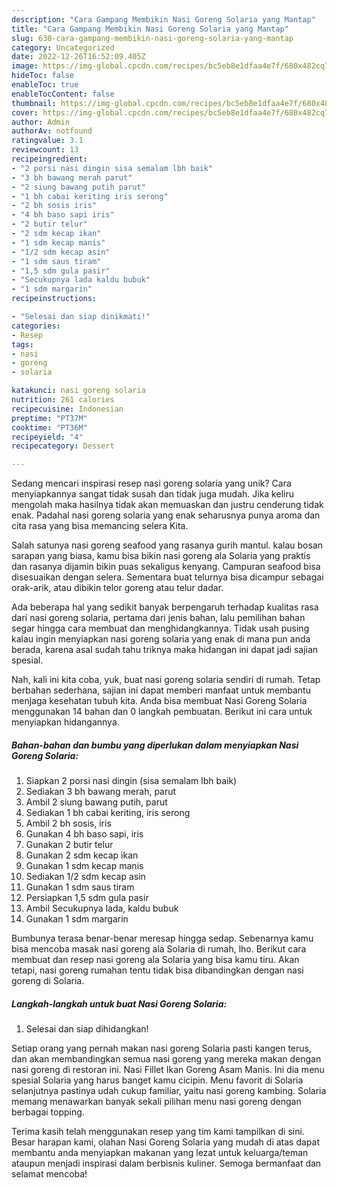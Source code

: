 ```yaml
---
description: "Cara Gampang Membikin Nasi Goreng Solaria yang Mantap"
title: "Cara Gampang Membikin Nasi Goreng Solaria yang Mantap"
slug: 630-cara-gampang-membikin-nasi-goreng-solaria-yang-mantap
category: Uncategorized
date: 2022-12-26T16:52:09.405Z
image: https://img-global.cpcdn.com/recipes/bc5eb8e1dfaa4e7f/680x482cq70/nasi-goreng-solaria-foto-resep-utama.jpg
hideToc: false
enableToc: true
enableTocContent: false
thumbnail: https://img-global.cpcdn.com/recipes/bc5eb8e1dfaa4e7f/680x482cq70/nasi-goreng-solaria-foto-resep-utama.jpg
cover: https://img-global.cpcdn.com/recipes/bc5eb8e1dfaa4e7f/680x482cq70/nasi-goreng-solaria-foto-resep-utama.jpg
author: Admin
authorAv: notfound
ratingvalue: 3.1
reviewcount: 13
recipeingredient:
- "2 porsi nasi dingin sisa semalam lbh baik"
- "3 bh bawang merah parut"
- "2 siung bawang putih parut"
- "1 bh cabai keriting iris serong"
- "2 bh sosis iris"
- "4 bh baso sapi iris"
- "2 butir telur"
- "2 sdm kecap ikan"
- "1 sdm kecap manis"
- "1/2 sdm kecap asin"
- "1 sdm saus tiram"
- "1,5 sdm gula pasir"
- "Secukupnya lada kaldu bubuk"
- "1 sdm margarin"
recipeinstructions:

- "Selesai dan siap dinikmati!"
categories:
- Resep
tags:
- nasi
- goreng
- solaria

katakunci: nasi goreng solaria 
nutrition: 261 calories
recipecuisine: Indonesian
preptime: "PT37M"
cooktime: "PT36M"
recipeyield: "4"
recipecategory: Dessert

---
```





Sedang mencari inspirasi resep nasi goreng solaria yang unik? Cara menyiapkannya sangat tidak susah dan tidak juga mudah. Jika keliru mengolah maka hasilnya tidak akan memuaskan dan justru cenderung tidak enak. Padahal nasi goreng solaria yang enak seharusnya punya aroma dan cita rasa yang bisa memancing selera Kita.





Salah satunya nasi goreng seafood yang rasanya gurih mantul. kalau bosan sarapan yang biasa, kamu bisa bikin nasi goreng ala Solaria yang praktis dan rasanya dijamin bikin puas sekaligus kenyang. Campuran seafood bisa disesuaikan dengan selera. Sementara buat telurnya bisa dicampur sebagai orak-arik, atau dibikin telor goreng atau telur dadar.

Ada beberapa hal yang sedikit banyak berpengaruh terhadap kualitas rasa dari nasi goreng solaria, pertama dari jenis bahan, lalu pemilihan bahan segar hingga cara membuat dan menghidangkannya. Tidak usah pusing kalau ingin menyiapkan nasi goreng solaria yang enak di mana pun anda berada, karena asal sudah tahu triknya maka hidangan ini dapat jadi sajian spesial.






Nah, kali ini kita coba, yuk, buat nasi goreng solaria sendiri di rumah. Tetap berbahan sederhana, sajian ini dapat memberi manfaat untuk membantu menjaga kesehatan tubuh kita. Anda bisa membuat Nasi Goreng Solaria menggunakan 14 bahan dan 0 langkah pembuatan. Berikut ini cara untuk menyiapkan hidangannya.

<!--inarticleads1-->

##### Bahan-bahan dan bumbu yang diperlukan dalam menyiapkan Nasi Goreng Solaria:

1. Siapkan 2 porsi nasi dingin (sisa semalam lbh baik)
1. Sediakan 3 bh bawang merah, parut
1. Ambil 2 siung bawang putih, parut
1. Sediakan 1 bh cabai keriting, iris serong
1. Ambil 2 bh sosis, iris
1. Gunakan 4 bh baso sapi, iris
1. Gunakan 2 butir telur
1. Gunakan 2 sdm kecap ikan
1. Gunakan 1 sdm kecap manis
1. Sediakan 1/2 sdm kecap asin
1. Gunakan 1 sdm saus tiram
1. Persiapkan 1,5 sdm gula pasir
1. Ambil Secukupnya lada, kaldu bubuk
1. Gunakan 1 sdm margarin


Bumbunya terasa benar-benar meresap hingga sedap. Sebenarnya kamu bisa mencoba masak nasi goreng ala Solaria di rumah, lho. Berikut cara membuat dan resep nasi goreng ala Solaria yang bisa kamu tiru. Akan tetapi, nasi goreng rumahan tentu tidak bisa dibandingkan dengan nasi goreng di Solaria. 

<!--inarticleads2-->

##### Langkah-langkah untuk buat Nasi Goreng Solaria:


1. Selesai dan siap dihidangkan!

Setiap orang yang pernah makan nasi goreng Solaria pasti kangen terus, dan akan membandingkan semua nasi goreng yang mereka makan dengan nasi goreng di restoran ini. Nasi Fillet Ikan Goreng Asam Manis. Ini dia menu spesial Solaria yang harus banget kamu cicipin. Menu favorit di Solaria selanjutnya pastinya udah cukup familiar, yaitu nasi goreng kambing. Solaria memang menawarkan banyak sekali pilihan menu nasi goreng dengan berbagai topping. 

Terima kasih telah menggunakan resep yang tim kami tampilkan di sini. Besar harapan kami, olahan Nasi Goreng Solaria yang mudah di atas dapat membantu anda menyiapkan makanan yang lezat untuk keluarga/teman ataupun menjadi inspirasi dalam berbisnis kuliner. Semoga bermanfaat dan selamat mencoba!
